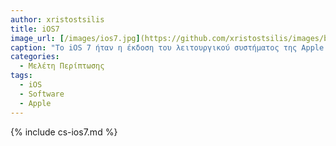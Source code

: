 ```yaml
---
author: xristostsilis
title: iOS7
image_url: [/images/ios7.jpg](https://github.com/xristostsilis/images/blob/d4a173d997add21ff7e0434d1be67f8e3422a267/ios7.JPG)
caption: "Το iOS 7 ήταν η έκδοση του λειτουργικού συστήματος της Apple που ανακοινώθηκε και κυκλοφόρησε τον Σεπτέμβριο του 2013 στην ετήσια διακεκριμένη διοργάνωση WWDC (Apple Worldwide Developers Conference). Το iOS 7 σηματοδότησε μια σημαντική ανανέωση του χρήστικού περιβάλλοντος των συσκευών της Apple, με μια νέα σχεδιαστική γλώσσα και πολλές βελτιώσεις στις λειτουργίες."
categories:
  - Μελέτη Περίπτωσης
tags:
  - iOS
  - Software
  - Apple
---
```


{% include cs-ios7.md %}

